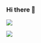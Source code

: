 ### Hi there 👋

<p align="left">
  <img src="https://github-readme-stats.vercel.app/api?username=Dusan-Ivic&hide=contribs&show_icons=true&theme=react&card_width=450" />
</p>

<p align="left">
 <img src="https://github-readme-stats.vercel.app/api/top-langs/?username=Dusan-Ivic&theme=react&layout=compact&card_width=450" />
</p>
